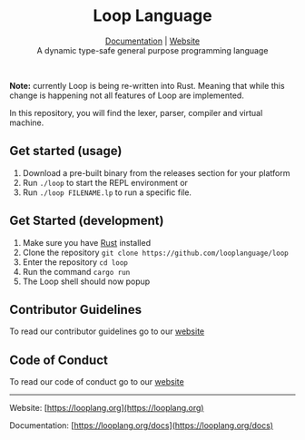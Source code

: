 <h1 align="center">Loop Language</h1>
    <p align="center">
        <a href="https://looplang.org/docs">Documentation</a> |
        <a href="https://looplang.org/">Website</a><br>
    A dynamic type-safe general purpose programming language
    </p>
<br>

**Note:** currently Loop is being re-written into Rust. Meaning that while this change is happening not all features of Loop are implemented.

In this repository, you will find the lexer, parser, compiler and virtual machine.<br>

## Get started (usage)
1. Download a pre-built binary from the releases section for your platform
2. Run `./loop` to start the REPL environment or
3. Run `./loop FILENAME.lp` to run a specific file.

## Get Started (development)
1. Make sure you have [Rust](https://www.rust-lang.org/) installed
2. Clone the repository `git clone https://github.com/looplanguage/loop`
3. Enter the repository `cd loop`
4. Run the command `cargo run`
5. The Loop shell should now popup

## Contributor Guidelines
To read our contributor guidelines go to our [website](https://looplang.org/contributor_guidelines)

## Code of Conduct
To read our code of conduct go to our [website](https://looplang.org/conduct)

---

Website: [https://looplang.org](https://looplang.org)

Documentation: [https://looplang.org/docs](https://looplang.org/docs)
